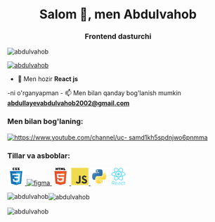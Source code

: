<h1 align="center">Salom 👋, men Abdulvahob</h1>
<h3 align="center">Frontend dasturchi</h3>

<p align="left"> <img src="https://komarev.com/ghpvc/?username=abdulvahob&label=Profile%20views&color=0e75b6&style=flat" alt="abdulvahob" /> </p>

<p align="left"> <a href="https://github.com /ryo-ma/github-profile-trophy"><img src="https://github-profile-trophy.vercel.app/?username=abdulvahob" alt="abdulvahob" /></a> </p >

- 🌱 Men hozir **React js**

-ni o'rganyapman - 📫 Men bilan qanday bog'lanish mumkin **abdullayevabdulvahob2002@gmail.com**

<h3 align="left">Men bilan bog'laning:</h3>
<p align=" chap">
<a href="https://www.youtube.com/c/https://www.youtube.com/channel/uc-samd1kh5spdnjwo6pnmma" target="blank"><img align="center" src="https://raw.githubusercontent.com/rahuldkjain/github-profile-readme-generator/master/src/images/icons/Social/youtube.svg" alt="https://www.youtube.com/channel/uc- samd1kh5spdnjwo6pnmma" height="30" width="40" /></a>
</p>

<h3 align="left">Tillar va asboblar:</h3>
<p align="left"> 
  <a href="https://www.w3schools.com/css/" target="_blank" rel="noreferrer"> <img src="https://raw.githubusercontent.com/devicons/devicon/master/icons/css3/css3-original-wordmark.svg" alt="css3" width="40" height="40"/> </a> <a href="https:// www.figma.com/" target="_blank" rel="noreferrer"> <img src="https://www.vectorlogo.zone/logos/figma/figma-icon.svg" alt="figma" kengligi= "40" height="40"/> </a> <a href="https://www.w3.org/html/" target="_blank" rel="noreferrer"> <img src="https://raw.githubusercontent.com/devicons/devicon/master/icons/html5/html5-original-wordmark.svg" alt="html5" width="40" height="40"/> </a> <a href="https:// developer.mozilla.org/en-US/docs/Web/JavaScript" target="_blank" rel="noreferrer"> <img src="https://raw.githubusercontent.com/devicons/devicon/master/icons/javascript/javascript-original.svg" alt="javascript" width="40" height="40"/> </a> <a href="https://www.python.org" target="_blank" rel ="noreferrer"> <img src="https://raw.githubusercontent.com/devicons/devicon/master/icons/python/python-original.svg" alt="python" width="40" height="40" "/></a> <a href="https://reactjs.org/" target="_blank" rel="noreferrer"> <img src="https://raw.githubusercontent.com/devicons/devicon/master/icons/react/react-original-wordmark.svg" alt="react" width="40" height="40"/> </a> </p>

<p><img align="left" src="https://github-readme-stats.vercel.app/api/top-langs?username=abdulvahob&show_icons=true&locale=en&layout=compact" alt="abdulvahob" /> </p>

<p> <img align="center" src="https://github-readme-stats.vercel.app/api?username=abdulvahob&show_icons=true&locale=en" alt="abdulvahob" /> </p>

<p><img align="center" src="https://github-readme-streak-stats.herokuapp.com/?user=abdulvahob&" alt="abdulvahob" /></p>
